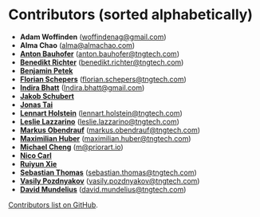 <!--
SPDX-FileCopyrightText: Meta Platforms, Inc. and its affiliates
SPDX-FileCopyrightText: TNG Technology Consulting GmbH <https://www.tngtech.com>

SPDX-License-Identifier: CC0-1.0
-->

# Contributors (sorted alphabetically)

- **Adam Woffinden** (<woffindenag@gmail.com>)
- **Alma Chao** (<alma@almachao.com>)
- **[Anton Bauhofer](https://github.com/antonbauhofer)** (<anton.bauhofer@tngtech.com>)
- **[Benedikt Richter](https://github.com/benedikt-richter)** (<benedikt.richter@tngtech.com>)
- **[Benjamin Petek](https://github.com/b-petek)**
- **[Florian Schepers](https://github.com/FlorianSchepers)** (<florian.schepers@tngtech.com>)
- **[Indira Bhatt](https://github.com/indirabhatt)** (<Indira.bhatt@gmail.com>)
- **[Jakob Schubert](https://github.com/JakobSchubert)**
- **[Jonas Tai](https://github.com/jonas-tai)**
- **[Lennart Holstein](https://github.com/lennartclaas)** (<lennart.holstein@tngtech.com>)
- **[Leslie Lazzarino](https://github.com/leslielazzarino)** (<leslie.lazzarino@tngtech.com>)
- **[Markus Obendrauf](https://github.com/MarkusObendrauf)** (<markus.obendrauf@tngtech.com>)
- **[Maximilian Huber](https://github.com/maxhbr)** (<maximilian.huber@tngtech.com>)
- **[Michael Cheng](https://github.com/syotfs)** (<m@priorart.io>)
- **[Nico Carl](https://github.com/nicarl)**
- **[Ruiyun Xie](https://github.com/mayayunx)**
- **[Sebastian Thomas](https://github.com/sebathomas)** (<sebastian.thomas@tngtech.com>)
- **[Vasily Pozdnyakov](https://github.com/vasily-pozdnyakov)** (<vasily.pozdnyakov@tngtech.com>)
- **[David Mundelius](https://github.com/davidmundelius)** (<david.mundelius@tngtech.com>)

[Contributors list on GitHub](https://github.com/opossum-tool/OpossumUI/contributors).
